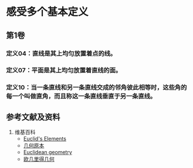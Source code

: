 # 感受多个基本定义

## 第1卷

### 定义04：直线是其上均匀放置着点的线。
### 定义07：平面是其上均匀放置着直线的面。
### 定义10：当一条直线和另一条直线交成的邻角彼此相等时，这些角的每一个叫做直角，而且称这一条直线垂直于另一条直线。

## 参考文献及资料

1. 维基百科
	- [Euclid's Elements](https://en.wikipedia.org/wiki/Euclid%27s_Elements) 
	- [几何原本](https://zh.wikipedia.org/wiki/%E5%87%A0%E4%BD%95%E5%8E%9F%E6%9C%AC) 
	- [Euclidean geometry](https://en.wikipedia.org/wiki/Euclidean_geometry) 
	- [欧几里得几何](https://zh.wikipedia.org/wiki/%E6%AC%A7%E5%87%A0%E9%87%8C%E5%BE%97%E5%87%A0%E4%BD%95) 



